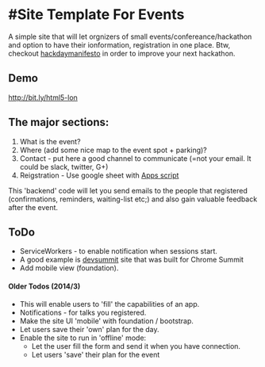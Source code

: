 #Site Template For Events
=========================

A simple site that will let orgnizers of small events/confereance/hackathon and option to have their ionformation, registration in one place.
Btw, checkout [hackdaymanifesto](https://github.com/greenido/hackdaymanifesto.github.com/blob/master/index.markdown) in order to improve your next hackathon.

## Demo
 http://bit.ly/html5-lon 
 
## The major sections:
1. What is the event?
2. Where (add some nice map to the event spot + parking)?
3. Contact - put here a good channel to communicate (=not your email. It could be slack, twitter, G+)
4. Reigstration - Use google sheet with [Apps script](https://github.com/greenido/events-site-template/blob/master/G-doc-scripts/util.js)

This 'backend' code will let you send emails to the people that registered (confirmations, reminders, waiting-list etc;) and also gain valuable feedback after the event.

## ToDo
  * ServiceWorkers - to enable notification when sessions start.
  * A good example is [devsummit](https://github.com/GoogleChrome/devsummit) site that was built for Chrome Summit
  * Add mobile view (foundation).
  
#### Older Todos (2014/3)
  * This will enable users to 'fill' the capabilities of an app.
  * Notifications - for talks you registered.
* Make the site UI 'mobile' with foundation / bootstrap.
* Let users save their 'own' plan for the day.
* Enable the site to run in 'offline' mode:
  * Let the user fill the form and send it when you have connection.
  * Let users 'save' their plan for the event

  


